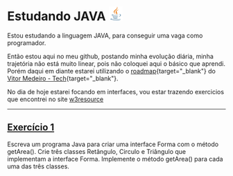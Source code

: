 
# Estudando JAVA ![Java Logo](./assets/images/javalogo.png "Java logo")

Estou estudando a linguagem JAVA, para conseguir uma vaga como programador.

Então estou aqui no meu github, postando minha evolução diária, minha trajetória não está muito linear, pois não coloquei aqui o básico que aprendi. Porém daqui em diante estarei utilizando o [roadmap](https://whimsical.com/desenvolvedor-java-3YT4xahGzLTAswXPztaH2r){target="_blank"}  do [Vitor Medeiro - Tech](https://youtube.com/@medeirotech?si=dX4J45GgC5vN9AjI){target="_blank"}.

No dia de hoje estarei focando em interfaces, vou estar trazendo exercicios que encontrei no site [w3resource](https://www.w3resource.com/java-exercises/index-interface.php)

--- 

## [Exercício 1](./src/com/exercisesjava/ex01)    

Escreva um programa Java para criar uma interface Forma com o método getArea(). Crie três classes Retângulo, Circulo e Triângulo que implementam a interface Forma. Implemente o método getArea() para cada uma das três classes.
